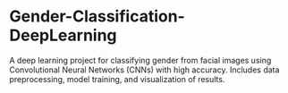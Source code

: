 # Gender-Classification-DeepLearning
A deep learning project for classifying gender from facial images using Convolutional Neural Networks (CNNs) with high accuracy. Includes data preprocessing, model training, and visualization of results.

